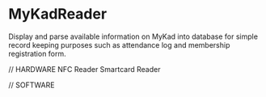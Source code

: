 # MyKadReader
Display and parse available information on MyKad into database for simple record keeping purposes such as attendance log and membership registration form.

// HARDWARE
NFC Reader
Smartcard Reader

// SOFTWARE
